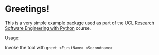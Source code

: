 
Greetings!
==========

This is a very simple example package used as part of the UCL
[Research Software Engineering with Python](development.rc.ucl.ac.uk/training/engineering) course.

Usage:
    
Invoke the tool with `greet <FirstName> <Secondname>`